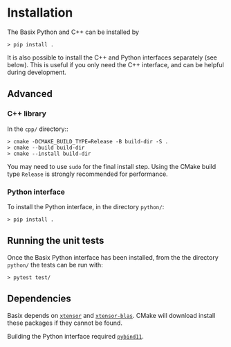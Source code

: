 # Installation

The Basix Python and C++ can be installed by
```console
> pip install .
```

It is also possible to install the C++ and Python interfaces separately
(see below). This is useful if you only need the C++ interface, and can
be helpful during development.

## Advanced

### C++ library

In the `cpp/` directory::

```console
> cmake -DCMAKE_BUILD_TYPE=Release -B build-dir -S .
> cmake --build build-dir
> cmake --install build-dir
```

You may need to use `sudo` for the final install step. Using the CMake
build type `Release` is strongly recommended for performance.


### Python interface

To install the Python interface, in the directory `python/`:

```console
> pip install .
```


## Running the unit tests

Once the Basix Python interface has been installed, from the the
directory `python/` the tests can be run with:

```console
> pytest test/
```


## Dependencies

Basix depends on [`xtensor`](https://github.com/xtensor-stack/xtensor)
and [`xtensor-blas`](https://github.com/xtensor-stack/xtensor-blas).
CMake will download install these packages if they cannot be found.

Building the Python interface required
[`pybind11`](https://github.com/pybind/pybind11).